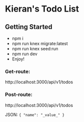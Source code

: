 # Kieran's Todo List

## Getting Started

* npm i
* npm run knex migrate:latest
* npm run knex seed:run
* npm run dev
* Enjoy!

### Get-route: 

http://localhost:3000/api/v1/todos

### Post-route: 
http://localhost:3000/api/v1/todos

JSON: ```{ "name": "_value_" }```